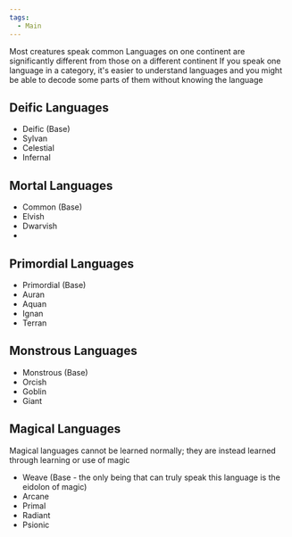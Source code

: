 ```yaml
---
tags:
  - Main
---
```

Most creatures speak common
Languages on one continent are significantly different from those on a different continent
If you speak one language in a category, it's easier to understand languages and you might be able to decode some parts of them without knowing the language
## Deific Languages
- Deific (Base)
- Sylvan
- Celestial
- Infernal
## Mortal Languages
- Common (Base)
- Elvish
- Dwarvish
- 
## Primordial Languages
- Primordial (Base)
- Auran
- Aquan
- Ignan
- Terran
## Monstrous Languages
- Monstrous (Base)
- Orcish
- Goblin
- Giant
## Magical Languages
Magical languages cannot be learned normally; they are instead learned through learning or use of magic
- Weave (Base - the only being that can truly speak this language is the eidolon of magic)
- Arcane
- Primal
- Radiant
- Psionic